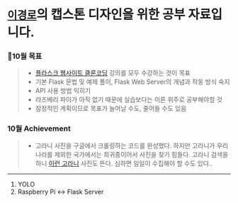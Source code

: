 # [`이경로`](https://github.com/thispath98)의 캡스톤 디자인을 위한 공부 자료입니다.

### 📆10월 목표
> * [플라스크 웹사이트 클론코딩](https://www.youtube.com/playlist?list=PLqIc89sXpwUBmr0Z282fm9JurDDYBE55r) 강의를 모두 수강하는 것이 목표
> * 기본 Flask 문법 및 예제 풀이, Flask Web Server의 개념과 작동 방식 숙지
> * API 사용 방법 익히기
> * 라즈베리 파이가 아직 없기 때문에 실습보다는 이론 위주로 공부해야할 것
> * 잠정적인 계획이므로 목표가 늘어날 수도, 줄어들 수도 있음

### 10월 Achievement
> * 고라니 사진을 구글에서 크롤링하는 코드를 완성했다. 하지만 고라니가 우리나라를 제외한 국가에서는 희귀종이어서 사진을 찾기 힘들다. 고라니 검색을 하니 [이런 고라니](https://news.mt.co.kr/mtview.php?no=2021040714584548150) 사진도 뜬다. 심하면 일일이 수집해야 할 수도 있다..


---
1. YOLO
2. Raspberry Pi ↔️ Flask Server